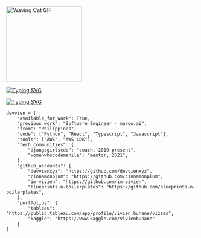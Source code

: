 
<img src="https://media.tenor.com/WX8OXgN5VpMAAAAi/waving-wave-hello.gif" alt="Waving Cat GIF" width="200px" style="">


[![Typing SVG](https://readme-typing-svg.demolab.com?font=VT323&size=50&pause=1000&color=6EFF09&background=FFFE9300&center=false&multiline=true&repeat=false&width=435&height=100&lines=Hey!+I'm+Vivien+%F0%9F%98%B8)](https://git.io/typing-svg)


[![Typing SVG](https://readme-typing-svg.demolab.com?font=VT323&pause=1000&color=6EFF09&background=FFFE9300&multiline=true&repeat=true&random=true&width=435&height=40&lines=A+little+more+about+me%3A)](https://git.io/typing-svg)


```Python3
devvien = {
    "available_for_work": True,
    "previous_work": "Software Engineer - marqo.ai",
    "from": "Philippines",
    "code": ["Python", "React", "Typescript", "Javascript"],
    "tools": ["AWS", "AWS CDK"],
    "tech_communities": {
        "djangogirlscdo": "coach, 2019-present",
        "womenwhocodemanila": "mentor, 2021",
    },
    "github_accounts": {
        "devvienxyz": "https://github.com/devvienxyz",
        "cinnamonplum": "https://github.com/cinnamonplum",
        "im-vivien": "https://github.com/im-vivien",
        "blueprints-n-boilerplates": "https://github.com/blueprints-n-boilerplates",
    },
    "portfolios": {
        "tableau": "https://public.tableau.com/app/profile/vivien.bunane/vizzes",
        "kaggle": "https://www.kaggle.com/vivienbunane"
    }
}
```